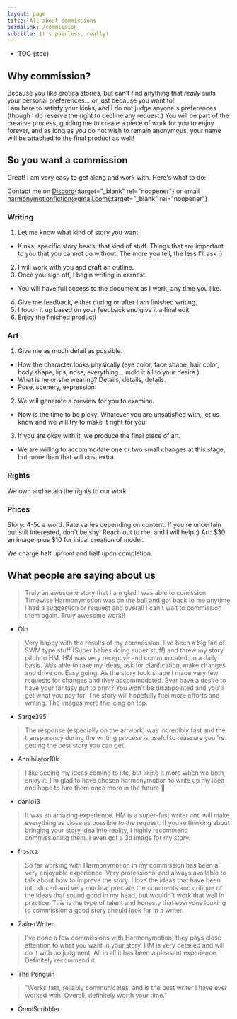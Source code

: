 ```yaml
---
layout: page
title: All about commissions
permalink: /commission
subtitle: It's painless, really!
---
```

* TOC
{:toc}

## Why commission?
Because you like erotica stories, but can't find anything that *really* suits your personal preferences... or just because you want to!  
I am here to satisfy your kinks, and I do not judge anyone's preferences (though I do reserve the right to decline any request.) You will be part of the creative process, guiding me to create a piece of work for you to enjoy forever, and as long as you do not wish to remain anonymous, your name will be attached to the final product as well!

## So you want a commission
Great! I am very easy to get along and work with. Here's what to do:

Contact me on [Discord](https://discord.gg/GEWKANC87g){:target="_blank" rel="noopener"} or email [harmonymotionfiction@gmail.com](mailto:harmonymotionfiction@gmail.com){:target="_blank" rel="noopener"}

### Writing
1. Let me know what kind of story you want.
- Kinks, specific story beats, that kind of stuff. Things that are important to you that you cannot do without. The more you tell, the less I'll ask :)
2. I will work with you and draft an outline.
3. Once you sign off, I begin writing in earnest.
- You will have full access to the document as I work, any time you like.
4. Give me feedback, either during or after I am finished writing.
5. I touch it up based on your feedback and give it a final edit.
6. Enjoy the finished product!

### Art
1. Give me as much detail as possible.
- How the character looks physically (eye color, face shape, hair color, body shape, lips, nose, everything... mold it all to your desire.)
- What is he or she wearing? Details, details, details.
- Pose, scenery, expression.
2. We will generate a preview for you to examine.
- Now is the time to be picky! Whatever you are unsatisfied with, let us know and we will try to make it right for you!
3. If you are okay with it, we produce the final piece of art.
- We are willing to accommodate one or two small changes at this stage, but more than that will cost extra.

### Rights
We own and retain the rights to our work.

### Prices
Story: 4-5c a word. Rate varies depending on content. If you're uncertain but still interested, don't be shy! Reach out to me, and I will help :)
Art: $30 an image, plus $10 for initial creation of model.

We charge half upfront and half upon completion.

## What people are saying about us
> Truly an awesome story that I am glad I was able to comission. Timewise Harmonymotion was on the ball and got back to me anytime I had a suggestion or request and overall I can't wait to commission them again. Truly awesome work!!  
- Olo

> Very happy with the results of my commission.  I've been a big fan of SWM type stuff (Super babes doing super stuff) and threw my story pitch to HM.  HM was very receptive and communicated on a daily basis.  Was able to take my ideas, ask for clarification, make changes and drive on.  Easy going.  As the story took shape I made very few requests for changes and they accommodated.  Ever have a desire to have your fantasy put to print?  You won't be disappointed and you'll get what you pay for.  The story will hopefully fuel more efforts and writing.  The images were the icing on top.  
- Sarge395

> The response (especially on the artwork) was incredibly fast and the transparency during the writing process is useful to reassure you 're getting the best story you can get.  
- Annihilator10k

> I like seeing my ideas coming to life, but liking it more when we both enjoy it. I'm glad to have chosen harmonymotion to write up my idea and hope to hire them once more in the future 🙂  
- danio13

> It was an amazing experience. HM is a super-fast writer and will make everything as close as possible to the request. If you’re thinking about bringing your story idea into reality, I highly recommend commissioning them. I even got a 3d image for my story.  
- frostcz

> So far working with Harmonymotion in my commission has been a very enjoyable experience. Very professional and always available to talk about how to improve the story.
> I love the ideas that have been introduced and very much appreciate the comments and critique of the ideas that sound good in my head, but wouldn't work that well in practice. This is the type of talent and honesty that everyone looking to commission a good story should look for in a writer.  
- ZaikerWriter

> I’ve done a few commissions with Harmonymotion; they pays close attention to what you want in your story. HM is very detailed and will do it with no judgment. All in all it has been a pleasant experience. Definitely recommend it.
- The Penguin

> "Works fast, reliably communicates, and is the best writer I have ever worked with. Overall, definitely worth your time."
- OmniScribbler
